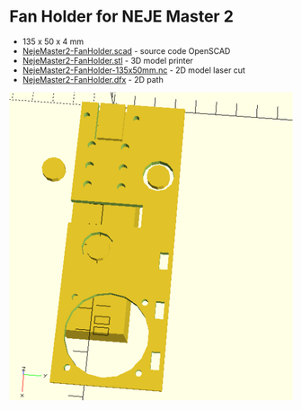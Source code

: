# Fan Holder for NEJE Master 2

* 135 x 50 x 4 mm
* [NejeMaster2-FanHolder.scad](NejeMaster2-FanHolder.scad) - source code OpenSCAD
* [NejeMaster2-FanHolder.stl](NejeMaster2-FanHolder.stl) - 3D model printer
* [NejeMaster2-FanHolder-135x50mm.nc](NejeMaster2-FanHolder-135x50mm.nc) - 2D model laser cut
* [NejeMaster2-FanHolder.dfx](NejeMaster2-FanHolder.dfx) - 2D path

![](NejeMaster2-FanHolder.png)
